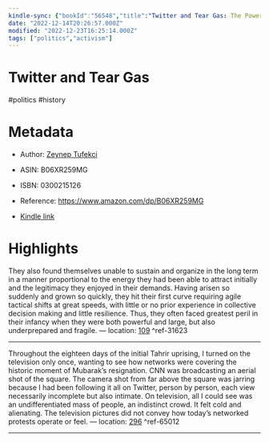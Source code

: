 ```yaml
---
kindle-sync: {"bookId":"56548","title":"Twitter and Tear Gas: The Power and Fragility of Networked Protest","author":"Zeynep Tufekci","asin":"B06XR259MG","lastAnnotatedDate":"2020-09-02","bookImageUrl":"https://m.media-amazon.com/images/I/81BnC8AFxbL._SY160.jpg","highlightsCount":2}
date: "2022-12-14T20:26:57.000Z"
modified: "2022-12-23T16:25:14.000Z"
tags: ["politics","activism"]
---
```

# Twitter and Tear Gas

#politics #history 

# Metadata

* Author: [Zeynep Tufekci](https://www.amazon.com/Zeynep-Tufekci/e/B0722N5KGZ/ref=dp_byline_cont_ebooks_1)

* ASIN: B06XR259MG

* ISBN: 0300215126

* Reference: <https://www.amazon.com/dp/B06XR259MG>

* [Kindle link](kindle://book?action=open&asin=B06XR259MG)

# Highlights

They also found themselves unable to sustain and organize in the long term in a manner proportional to the energy they had been able to attract initially and the legitimacy they enjoyed in their demands. Having arisen so suddenly and grown so quickly, they hit their first curve requiring agile tactical shifts at great speeds, with little or no prior experience in collective decision making and little resilience. Thus, they often faced greatest peril in their infancy when they were both powerful and large, but also underprepared and fragile. — location: [109](kindle://book?action=open&asin=B06XR259MG&location=109) ^ref-31623

---

Throughout the eighteen days of the initial Tahrir uprising, I turned on the television only once, wanting to see how networks were covering the historic moment of Mubarak’s resignation. CNN was broadcasting an aerial shot of the square. The camera shot from far above the square was jarring because I had been following it all on Twitter, person by person, each view necessarily incomplete but also intimate. On television, all I could see was an undifferentiated mass of people, an indistinct crowd. It felt cold and alienating. The television pictures did not convey how today’s networked protests operate or feel. — location: [296](kindle://book?action=open&asin=B06XR259MG&location=296) ^ref-65012

---
